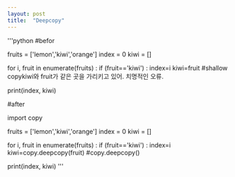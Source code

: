 ```yaml
---
layout: post
title:  "Deepcopy"
---
```


'''python
#befor

fruits = ['lemon','kiwi','orange']
index = 0
kiwi = []

for i, fruit in enumerate(fruits) :
  if (fruit=='kiwi') :
    index=i
    kiwi=fruit    #shallow copykiwi와 fruit가 같은 곳을 가리키고 있어. 치명적인 오류.

print(index, kiwi)

#after

import copy

fruits = ['lemon','kiwi','orange']
index = 0
kiwi = []

for i, fruit in enumerate(fruits) :
  if (fruit=='kiwi') :
    index=i
    kiwi=copy.deepcopy(fruit)   #copy.deepcopy()
    
print(index, kiwi)
'''

